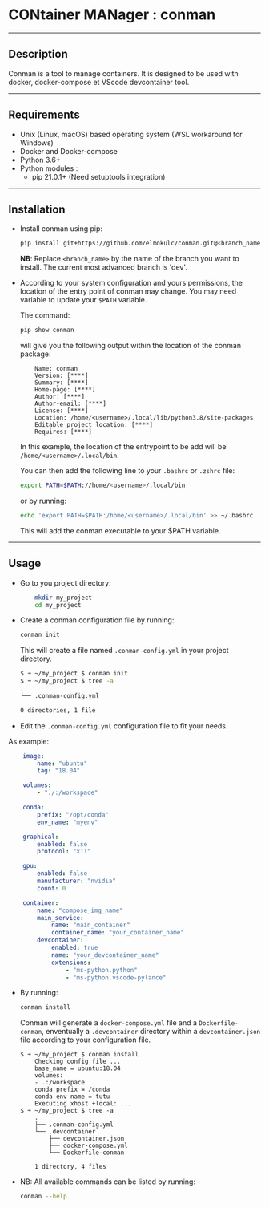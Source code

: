 # **CON**tainer **MAN**ager : conman
---

## Description

Conman is a tool to manage containers. It is designed to be used with docker, docker-compose et VScode devcontainer tool.

---

## Requirements 

- Unix (Linux, macOS) based operating system (WSL workaround for Windows)
- Docker and Docker-compose
- Python 3.6+
- Python modules :
    - pip 21.0.1+ (Need setuptools integration)

---

## Installation

- Install conman using pip:

    ```bash
    pip install git+https://github.com/elmokulc/conman.git@<branch_name>
    ```

    **NB**: Replace `<branch_name>` by the name of the branch you want to install. The current most advanced branch is 'dev'.

- According to your system configuration and yours permissions, the location of the entry point of conman may change.
You may need variable to update your `$PATH` variable.

    The command:

    ```bash
    pip show conman
    ```
    
    will give you the following output within the location of the conman package:
    ```console hl_lines="1"
        Name: conman
        Version: [****]
        Summary: [****]
        Home-page: [****]
        Author: [****]
        Author-email: [****]
        License: [****]
        Location: /home/<username>/.local/lib/python3.8/site-packages
        Editable project location: [****]
        Requires: [****]
    ```
    In this example, the location of the entrypoint to be add will be `/home/<username>/.local/bin`.

    You can then add the following line to your `.bashrc` or `.zshrc` file:

    ```bash
    export PATH=$PATH://home/<username>/.local/bin
    ```

    or by running:

    ```bash
    echo 'export PATH=$PATH:/home/<username>/.local/bin' >> ~/.bashrc
    ```


    This will add the conman executable to your $PATH variable.

---

## Usage

- Go to you project directory:

    ```bash
        mkdir my_project
        cd my_project
    ```
- Create a conman configuration file by running:

    ```bash
    conman init
    ```

    This will create a file named `.conman-config.yml` in your project directory.

    ```bash
    $ ➜ ~/my_project $ conman init
    $ ➜ ~/my_project $ tree -a
    .
    └── .conman-config.yml

    0 directories, 1 file
    ```
- Edit the `.conman-config.yml` configuration file to fit your needs.

As example:

```yml 
    image:
        name: "ubuntu"
        tag: "18.04"

    volumes:
        - "./:/workspace"

    conda:
        prefix: "/opt/conda"
        env_name: "myenv"

    graphical:
        enabled: false
        protocol: "x11"

    gpu:
        enabled: false
        manufacturer: "nvidia"
        count: 0

    container:
        name: "compose_img_name"
        main_service:
            name: "main_container"
            container_name: "your_container_name"
        devcontainer:
            enabled: true
            name: "your_devcontainer_name"
            extensions: 
                - "ms-python.python"
                - "ms-python.vscode-pylance"

```
- By running: 
    
    ```bash
    conman install
    ```

    Conman will generate a `docker-compose.yml` file and a `Dockerfile-conman`, enventually a `.devcontainer` directory within a `devcontainer.json` file according to your configuration file.

    ```console
    $ ➜ ~/my_project $ conman install
        Checking config file ...
        base_name = ubuntu:18.04
        volumes:
        - .:/workspace
        conda prefix = /conda
        conda env name = tutu
        Executing xhost +local: ...
    $ ➜ ~/my_project $ tree -a
        .
        ├── .conman-config.yml
        └── .devcontainer
            ├── devcontainer.json
            ├── docker-compose.yml
            └── Dockerfile-conman

        1 directory, 4 files   
    ``` 

- NB:  All available commands can be listed by running:

    ```bash
    conman --help
    ```